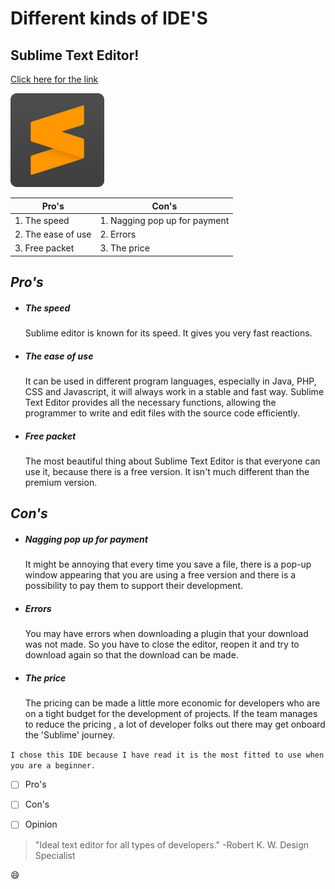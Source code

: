 # Different kinds of IDE'S 
## Sublime Text Editor!

 
[Click here for the link](https://www.sublimetext.com/)

![logo](1.png)





| Pro's |Con's  |
|-------|-------|
|1. The speed| 1. Nagging pop up for payment|
|2. The ease of use|2. Errors|
|3. Free packet| 3. The price|


## _Pro's_


 
 - ##### The speed

	Sublime editor is known for its speed. It gives you very fast reactions. 



- #####  The ease of use
	It can be used in different program languages, especially in Java, PHP, CSS and Javascript, it will always work in a stable and fast way. Sublime Text Editor provides all the necessary functions, allowing the programmer to write and edit files with the source code efficiently.

- ##### Free packet
	The most beautiful thing about Sublime Text Editor is that everyone can use it, because there is a free version. It isn't much different than the premium version. 

## _Con's_

- ##### Nagging pop up for payment
	It might be annoying that every time you save a file, there is a pop-up window appearing that you are using a free version and there is a possibility to pay them to support their development. 

- ##### Errors
	You may have errors when downloading a plugin that your download was not made. So you have to close the editor, reopen it and try to download again so that the download can be made.

- ##### The price
	The pricing can be made a little more economic for developers who are on a tight budget for the development of projects. If the team manages to reduce the pricing , a lot of developer folks out there may get onboard the 'Sublime' journey. 

`I chose this IDE because I have read it is the most fitted to use when you are a beginner.` 




- [ ] Pro's
- [ ] Con's
- [ ] Opinion


>  "Ideal text editor for all types of developers."
> -Robert K. W. Design Specialist				


:smile:
